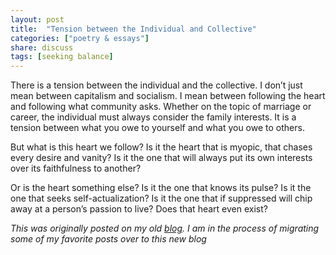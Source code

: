 ```yaml
---
layout: post
title:  "Tension between the Individual and Collective"
categories: ["poetry & essays"]
share: discuss
tags: [seeking balance]
---
```



There is a tension between the individual and the collective. I don’t just mean between capitalism and socialism. I mean between following the heart and following what community asks. Whether on the topic of marriage or career, the individual must always consider the family interests. It is a tension between what you owe to yourself and what you owe to others.

<span style='display: none;'><!--more--></span>

But what is this heart we follow? Is it the heart that is myopic, that chases every desire and vanity? Is it the one that will always put its own interests over its faithfulness to another?

Or is the heart something else? Is it the one that knows its pulse? Is it the one that seeks self-actualization? Is it the one that if suppressed will chip away at a person’s passion to live? Does that heart even exist?

*This was originally posted on my old [blog](http://ekathepoet.tumblr.com/). I am in the process of migrating some of my favorite posts over to this new blog*